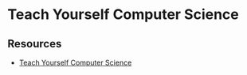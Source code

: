 Teach Yourself Computer Science
===

Resources
---

- [Teach Yourself Computer Science][1]

<!-- Links -->
[1]: https://teachyourselfcs.com/

<!-- Links end -->



